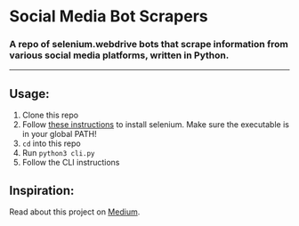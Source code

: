 # Social Media Bot Scrapers
### A repo of selenium.webdrive bots that scrape information from various social media platforms, written in Python.
___
## Usage:
1) Clone this repo
2) Follow [these instructions](https://selenium-python.readthedocs.io/installation.html) to install selenium. Make sure the executable is in your global PATH!
3) `cd` into this repo
4) Run `python3 cli.py`
5) Follow the CLI instructions


## Inspiration:
Read about this project on [Medium](https://medium.com/@ikey.benzaken/building-a-graph-of-my-instagram-network-using-python-df17f9b58437).
